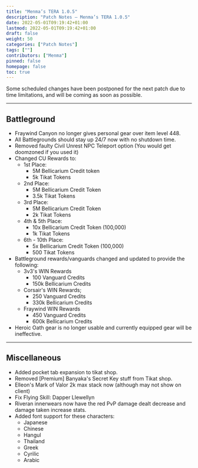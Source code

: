 ```yaml
---
title: "Menma’s TERA 1.0.5"
description: "Patch Notes – Menma’s TERA 1.0.5"
date: 2022-05-01T09:19:42+01:00
lastmod: 2022-05-01T09:19:42+01:00
draft: false
weight: 50
categories: ["Patch Notes"]
tags: [""]
contributors: ["Menma"]
pinned: false
homepage: false
toc: true
---
```

Some scheduled changes have been postponed for the next patch due to time limitations, and will be coming as soon as possible.
<hr/>

## Battleground
- Fraywind Canyon no longer gives personal gear over item level 448.
- All Battlegrounds should stay up 24/7 now with no shutdown time.
- Removed faulty Civil Unrest NPC Teleport option (You would get doomzoned if you used it)
- Changed CU Rewards to:
  - 1st Place:
    - 5M Bellicarium Credit token
    - 5k Tikat Tokens
  - 2nd Place:
    - 5M Bellicarium Credit Token
    - 3.5k Tikat Tokens
  - 3rd Place:
    - 5M Bellicarium Credit Token
    - 2k Tikat Tokens
  - 4th & 5th Place:
    - 10x Bellicarium Credit Token (100,000)
    - 1k Tikat Tokens   
  - 6th - 10th Place:
    - 5x Bellicarium Credit Token (100,000)
    - 500 Tikat Tokens   
- Battleground rewards/vanguards changed and updated to provide the following:
  - 3v3's WIN Rewards
    - 100 Vanguard Credits
    - 150k Bellicarium Credits 
  - Corsair's WIN Rewards;
    - 250 Vanguard Credits
    - 330k Bellicarium Credits    
  - Fraywind WIN Rewards
    - 450 Vanguard Credits
    - 600k Bellicarium Credits   
- Heroic Oath gear is no longer usable and currently equipped gear will be ineffective.         
        
<hr/>

## Miscellaneous
- Added pocket tab expansion to tikat shop.
- Removed [Premium] Banyaka's Secret Key stuff from Tikat shop.
- Elleon's Mark of Valor 2k max stack now (although may not show on client)
- Fix Flying Skill: Dapper Llewellyn
- Riveran innerwears now have the red PvP damage dealt decrease and damage taken increase stats.
- Added font support for these characters:
  - Japanese
  - Chinese
  - Hangul
  - Thailand
  - Greek
  - Cyrilic
  - Arabic